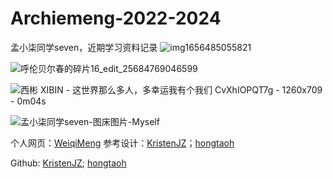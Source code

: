 # Archiemeng-2022-2024
孟小柒同学seven，近期学习资料记录
![img1656485055821](https://user-images.githubusercontent.com/77873833/177945171-c257357b-521a-4d99-a657-638566ba3a5e.png)

![呼伦贝尔春的碎片16_edit_25684769046599](https://user-images.githubusercontent.com/77873833/177945232-babf12d3-cb47-407b-9e94-4d774ad182f3.jpg)

![西彬 XIBIN - 这世界那么多人，多幸运我有个我们  CvXhIOPQT7g - 1260x709 - 0m04s](https://user-images.githubusercontent.com/77873833/177945210-ce397981-e1be-485c-85fd-0f5b81683f20.png)

![孟小柒同学seven-图床图片-Myself](https://jsd.cdn.zzko.cn/gh/Archiemeng7/ARCHIE_personal-space-2022-2024@main/图床图片/孟小柒同学seven-图床图片-Myself.3doaawnd3do0.jpg)


个人网页：[WeiqiMeng](https://weiqimeng7.github.io/)
参考设计：[KristenJZ](https://kristenjz.github.io/)；[hongtaoh](https://hongtaoh.com/)


Github:
[KristenJZ](https://github.com/KristenJZ/KristenJZ.github.io);
[hongtaoh](https://github.com/hongtaoh/hongtaoh.github.io)


